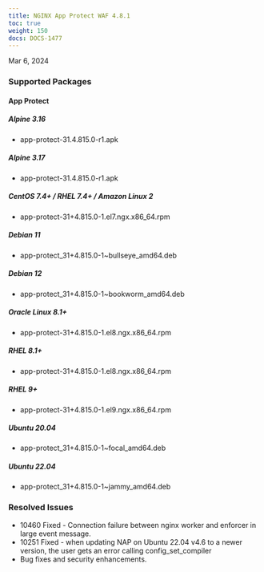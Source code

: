 ```yaml
---
title: NGINX App Protect WAF 4.8.1
toc: true
weight: 150
docs: DOCS-1477
---
```


Mar 6, 2024


### Supported Packages

#### App Protect

##### Alpine 3.16

- app-protect-31.4.815.0-r1.apk

##### Alpine 3.17

- app-protect-31.4.815.0-r1.apk

##### CentOS 7.4+ / RHEL 7.4+ / Amazon Linux 2

- app-protect-31+4.815.0-1.el7.ngx.x86_64.rpm

##### Debian 11

- app-protect_31+4.815.0-1~bullseye_amd64.deb

##### Debian 12

- app-protect_31+4.815.0-1~bookworm_amd64.deb

##### Oracle Linux 8.1+

- app-protect-31+4.815.0-1.el8.ngx.x86_64.rpm

##### RHEL 8.1+

- app-protect-31+4.815.0-1.el8.ngx.x86_64.rpm

##### RHEL 9+

- app-protect-31+4.815.0-1.el9.ngx.x86_64.rpm

##### Ubuntu 20.04

- app-protect_31+4.815.0-1~focal_amd64.deb

##### Ubuntu 22.04

- app-protect_31+4.815.0-1~jammy_amd64.deb


### Resolved Issues

- 10460 Fixed - Connection failure between nginx worker and enforcer in large event message.
- 10251 Fixed - when updating NAP on Ubuntu 22.04 v4.6 to a newer version, the user gets an error calling config_set_compiler
- Bug fixes and security enhancements.

